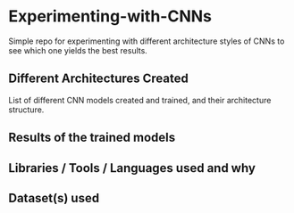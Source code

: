 # Experimenting-with-CNNs
Simple repo for experimenting with different architecture styles of CNNs to see which one yields the best results.

## Different Architectures Created
List of different CNN models created and trained, and their architecture structure.

## Results of the trained models

## Libraries / Tools / Languages used and why

## Dataset(s) used
